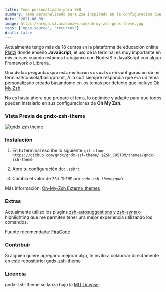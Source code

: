 ```yaml
---
title: Tema personalizado para ZSH
summary: Tema personalizado para ZSH inspirado en la configuración que utilizo en mis cursos de JavaScript en Platzi.
date: '2021-06-08'
image: https://arepa.s3.amazonaws.com/oh-my-zsh-gndx-theme.jpg
tags: ['open-source', 'recursos']
draft: false
---
```


Actualmente tengo más de 18 cursos en la plataforma de educación online [Platzi](https://platzi.com/teachers/gndx) donde enseño **JavaScript**, el uso de la terminal es muy importante en mis cursos cuando estamos trabajando con NodeJS o JavaScript con algún Framework o Librería. 

Una de las preguntas que más me hacen es cual es mi configuración de mi terminal/consola/bash/promt, A la cual siempre respondía que era un tema personalizado creado basándome en los temas por defecto que incluye [Oh My Zsh](https://ohmyz.sh/).

No es hasta ahora que prepare el tema, lo optimice y adapte para que todos puedan instalarlo en sus configuraciones de **Oh My Zsh**.

###  Vista Previa de gndx-zsh-theme

![gndx zsh theme](https://raw.githubusercontent.com/gndx/gndx-zsh-theme/master/screenshot.png)


###  Instalación

1. En tu terminal escribe lo siguiente: `git clone https://github.com/gndx/gndx-zsh-theme/ $ZSH_CUSTOM/themes/gndx-zsh-theme`

2. Abre tu configuración de: `.zshrc`

3. Cambia el valor de `ZSH_THEME` por *`gndx-zsh-theme/gndx`*

Más información: [Oh-My-Zsh External themes](https://github.com/ohmyzsh/ohmyzsh/wiki/External-themes)

###  Extras
Actualmente utilizo los plugins [zsh-autosuggestions](https://github.com/zsh-users/zsh-autosuggestions) y [zsh-syntax-highlighting](https://github.com/zsh-users/zsh-syntax-highlighting) que me permiten tener una mejor experiencia utilizando los comandos.

Fuente recomendada: [FiraCode](https://github.com/tonsky/FiraCode)

###  Contribuir
Si alguien quiere agregar o mejorar algo, te invito a colaborar directamente en este repositorio: [gndx-zsh-theme](https://github.com/gndx/gndx-zsh-theme)

###  Licencia
gndx-zsh-theme se lanza bajo la [MIT License](https://opensource.org/licenses/MIT).
